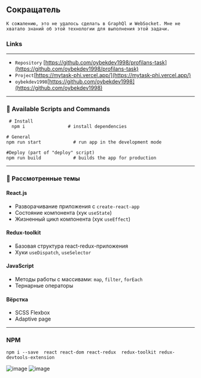 ## Сокращатель 
```
К сожалению, это не удалось сделать в GraphQl и WebSocket. Мне не хватало знаний об этой технологии для выполнения этой задачи.
```
###  Links
***
* `Repository` [https://github.com/oybekdev1998/profilans-task](https://github.com/oybekdev1998/profilans-task)
* `Project`[https://mytask-phi.vercel.app/](https://mytask-phi.vercel.app/)
* `oybekdev1998`[https://github.com/oybekdev1998](https://github.com/oybekdev1998)

***
### 🐶 Available Scripts and Commands
```
 # Install
  npm i                # install dependencies
```
```
# General
npm run start            # run app in the development mode
```
```
#Deploy (part of "deploy" script)
npm run build            # builds the app for production
```
---




### 🐼 Рассмотренные темы
#### React.js
* Разворачивание приложения с `create-react-app`
* Состояние компонента (хук `useState`)
* Жизненный цикл компонента (хук `useEffect`)



#### Redux-toolkit
* Базовая структура react-redux-приложения
* Хуки `useDispatch`, `useSelector`



#### JavaScript
* Методы работы с массивами: `map`, `filter`, `forEach`
* Тернарные операторы


#### Вёрстка
 
* SCSS Flexbox
* Adaptive page
***


### NPM
```
npm i --save  react react-dom react-redux  redux-toolkit redux-devtools-extension 
```
![image](https://user-images.githubusercontent.com/83628117/178228691-f8c1794e-6f39-40a6-ac89-103a7ba5d3e9.png)
![image](https://user-images.githubusercontent.com/83628117/178229240-9e73cb06-f15b-4a60-aa36-1c4980d6aa3f.png)

